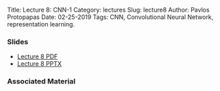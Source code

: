 Title: Lecture 8: CNN-1
Category: lectures
Slug: lecture8
Author: Pavlos Protopapas
Date: 02-25-2019
Tags: CNN, Convolutional Neural Network, representation learning. 



### Slides

- [Lecture 8 PDF]({attach}presentation/cs109b_lecture8_CNN1.pdf)
- [Lecture 8 PPTX]({attach}presentation/cs109b_lecture8_CNN1.pptx)
### Associated Material 

